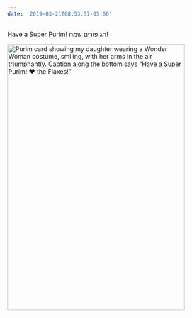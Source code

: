```yaml
---
date: '2019-03-21T08:53:57-05:00'
---
```

Have a Super Purim! חג פורים שמח!

<img src="/posts/uploads/2019/1755c449d3.jpg" width="400" height="600" alt="Purim card showing my daughter wearing a Wonder Woman costume, smiling, with her arms in the air triumphantly. Caption along the bottom says “Have a Super Purim! ❤️ the Flaxes!”" />
